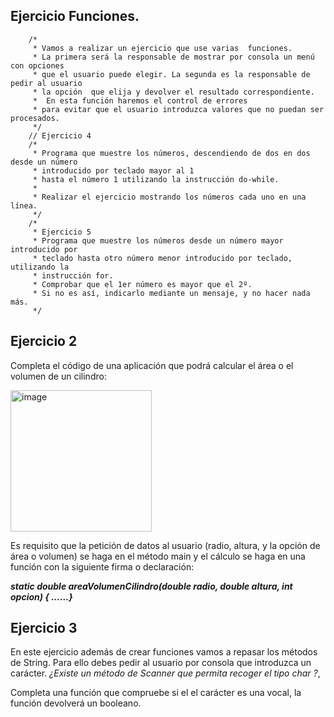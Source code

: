   ## Ejercicio Funciones.

        /*
         * Vamos a realizar un ejercicio que use varias  funciones.
         * La primera será la responsable de mostrar por consola un menú con opciones
         * que el usuario puede elegir. La segunda es la responsable de pedir al usuario
         * la opción  que elija y devolver el resultado correspondiente. 
         *  En esta función haremos el control de errores
         * para evitar que el usuario introduzca valores que no puedan ser procesados.
         */
        // Ejercicio 4
        /*
         * Programa que muestre los números, descendiendo de dos en dos desde un número
         * introducido por teclado mayor al 1
         * hasta el número 1 utilizando la instrucción do-while.
         * 
         * Realizar el ejercicio mostrando los números cada uno en una línea.
         */
        /*
         * Ejercicio 5
         * Programa que muestre los números desde un número mayor introducido por
         * teclado hasta otro número menor introducido por teclado, utilizando la
         * instrucción for.
         * Comprobar que el 1er número es mayor que el 2º.
         * Si no es así, indicarlo mediante un mensaje, y no hacer nada más.
         */


## Ejercicio 2

Completa el código de una aplicación que podrá calcular el área o el volumen de un cilindro: 

<img width="226" alt="image" src="https://github.com/user-attachments/assets/44047e15-8ee4-480c-801f-f0d3062b0982">

Es requisito que la petición de datos al usuario (radio, altura, y la opción de área o volumen)  se haga en el método main  y el cálculo se haga en una función con la siguiente firma o declaración: 

 ***static double areaVolumenCilindro(double radio, double altura, int opcion) { ......}***
 

 ## Ejercicio 3
En este ejercicio además de crear funciones vamos a repasar los métodos de String. Para ello debes pedir al usuario  por consola que introduzca un carácter. *¿Existe un método de Scanner que permita recoger el tipo char ?*, 

 Completa una función que compruebe si el el  carácter es una vocal, la función devolverá un booleano. 

 

